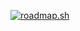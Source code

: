 [![roadmap.sh](https://api.roadmap.sh/v1-badge/tall/6593e137ae22c125230c68ec?variant=dark&roadmaps=python)](https://roadmap.sh)
